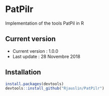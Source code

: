 # PatPilr
Implementation of the tools PatPil in R

## Current version
* Current version : 1.0.0
* Last update : 28 Novembre 2018


## Installation

``` r
install.packages(devtools)
devtools::install_github("Rjauslin/PatPilr")

```
